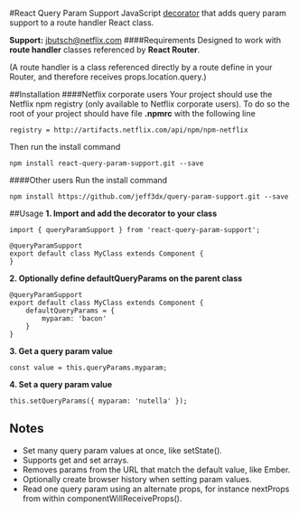 #React Query Param Support
JavaScript [decorator](http://https://medium.com/google-developers/exploring-es7-decorators-76ecb65fb841#.e3bcycini) that adds query param support to a route handler React class.

**Support:** jbutsch@netflix.com
####Requirements
Designed to work with **route handler** classes referenced by **React Router**.

(A route handler is a class referenced directly by a route
define in your Router, and therefore receives props.location.query.)

##Installation
####Netflix corporate users
Your project should use the Netflix npm registry (only available to Netflix corporate users). To do so the root of your project should have file **.npmrc** with the following line

	registry = http://artifacts.netflix.com/api/npm/npm-netflix
Then run the install command

	npm install react-query-param-support.git --save

####Other users
Run the install command

	npm install https://github.com/jeff3dx/query-param-support.git --save

##Usage
**1. Import and add the decorator to your class**
	
	import { queryParamSupport } from 'react-query-param-support';
	
	@queryParamSupport
	export default class MyClass extends Component {
	}

**2. Optionally define defaultQueryParams on the parent class**
	
	@queryParamSupport
	export default class MyClass extends Component {
	    defaultQueryParams = {
	        myparam: 'bacon'
	    }
	}

**3. Get a query param value**
	
	const value = this.queryParams.myparam;

**4. Set a query param value**
	
	this.setQueryParams({ myparam: 'nutella' });
	

## Notes
- Set many query param values at once, like setState().
- Supports get and set arrays.
- Removes params from the URL that match the default value, like Ember.
- Optionally create browser history when setting param values.
- Read one query param using an alternate props, for instance nextProps from within componentWillReceiveProps().

